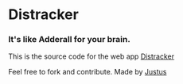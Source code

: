 Distracker
==========
### It's like Adderall for your brain.

 This is the source code for the web app [Distracker](http://distracker.herokuapp.com/) 

 Feel free to fork and contribute.
 Made by [Justus](http://justusunlimited.com)

